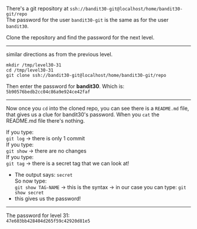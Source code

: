 There's a git repository at `ssh://bandit30-git@localhost/home/bandit30-git/repo`\
The password for the user `bandit30-git` is the same as for the user `bandit30`.

Clone the repository and find the password for the next level.

- - -

similar directions as from the previous level.

`mkdir /tmp/level30-31`\
`cd /tmp/level30-31`\
`git clone ssh://bandit30-git@localhost/home/bandit30-git/repo`

Then enter the password for **bandit30**.  Which is:\
`5b90576bedb2cc04c86a9e924ce42faf`

- - -

Now once you `cd` into the cloned repo, you can see there is a `README.md` file, that gives us a clue for bandit30's password.
When you `cat` the README.md file there's nothing.

If you type:\
`git log` -> there is only 1 commit\
If you type:\
`git show` -> there are no changes\
If you type:\
`git tag` -> there is a secret tag that we can look at!
- The output says: `secret`\
So now type:\
`git show TAG-NAME` -> this is the syntax -> in our case you can type: `git show secret`
- this gives us the password!

- - -

The password for level 31:\
`47e603bb428404d265f59c42920d81e5`
